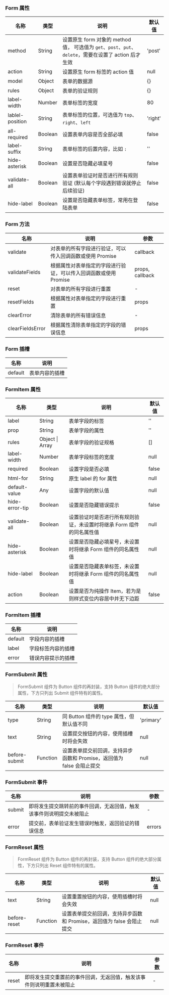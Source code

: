 ### Form 属性

| 名称            | 类型    | 说明                                                                                                   | 默认值  |
| --------------- | ------- | ------------------------------------------------------------------------------------------------------ | ------- |
| method          | String  | 设置原生 form 对象的 method 值， 可选值为 `get`、`post`、`put`、`delete`，需要在设置了 action 后才生效 | 'post'  |
| action          | String  | 设置原生 form 标签的 action 值                                                                         | null    |
| model           | Object  | 表单的数据源                                                                                           | {}      |
| rules           | Object  | 表单的验证规则                                                                                         | {}      |
| label-width     | Number  | 表单标签的宽度                                                                                         | 80      |
| lablel-position | String  | 表单标签的位置，可选值为 `top`、`right`、`left`                                                        | 'right' |
| all-required    | Boolean | 设置表单内容是否全部必填                                                                               | false   |
| label-suffix    | String  | 表单标签的后置内容，比如 `:`                                                                           | ''      |
| hide-asterisk   | Boolean | 设置是否隐藏必填星号                                                                                   | false   |
| validate-all    | Boolean | 设置表单验证时是否进行所有规则验证 (默认每个字段遇到错误就停止后续验证)                                | false   |
| hide-label      | Boolean | 设置是否隐藏表单标签，常用在登陆表单                                                                   | false   |

### Form 方法

| 名称             | 说明                                                             | 参数            |
| ---------------- | ---------------------------------------------------------------- | --------------- |
| validate         | 对表单的所有字段进行验证，可以传入回调函数或使用 Promise         | callback        |
| validateFields   | 根据属性对表单指定的字段进行验证，可以传入回调函数或使用 Promise | props, callback |
| reset            | 对表单的所有字段进行重置                                         | -               |
| resetFields      | 根据属性对表单指定的字段进行重置                                 | props           |
| clearError       | 清除表单的所有错误信息                                           | -               |
| clearFieldsError | 根据属性清除表单指定的字段的错误信息                             | props           |

### Form 插槽

| 名称    | 说明           |
| ------- | -------------- |
| default | 表单内容的插槽 |

### FormItem 属性

| 名称           | 类型            | 说明                                                                 | 默认值 |
| -------------- | --------------- | -------------------------------------------------------------------- | ------ |
| label          | String          | 表单字段的标签                                                       | ''     |
| prop           | String          | 表单字段的属性                                                       | ''     |
| rules          | Object \| Array | 表单字段的验证规格                                                   | []     |
| label-width    | Number          | 表单字段标签的宽度                                                   | null   |
| required       | Boolean         | 设置字段是否必填                                                     | false  |
| html-for       | String          | 原生 label 的 for 属性                                               | null   |
| default-value  | Any             | 设置字段的默认值                                                     | null   |
| hide-error-tip | Boolean         | 设置是否隐藏错误提示                                                 | false  |
| validate-all   | Boolean         | 设置验证时是否进行所有规则验证，未设置时将继承 Form 组件的同名属性值 | null   |
| hide-asterisk  | Boolean         | 设置是否隐藏必填星号，未设置时将继承 Form 组件的同名属性值           | null   |
| hide-label     | Boolean         | 设置是否隐藏表单标签，未设置时将继承 Form 组件的同名属性值           | null   |
| action         | Boolean         | 设置是否为纯操作 Item，若为是则样式变位内容居中并无下边距            | false  |

### FormItem 插槽

| 名称    | 说明               |
| ------- | ------------------ |
| default | 字段内容的插槽     |
| label   | 字段标签内容的插槽 |
| error   | 错误内容提示的插槽 |

### FormSubmit 属性

> FormSubmit 组件为 Button 组件的再封装，支持 Button 组件的绝大部分属性，下方只列出 Submit 组件特有的属性。

| 名称          | 类型     | 说明                                                                  | 默认值    |
| ------------- | -------- | --------------------------------------------------------------------- | --------- |
| type          | String   | 同 Button 组件的 type 属性，但默认值不同                              | 'primary' |
| text          | String   | 设置提交按钮的内容，使用插槽时将会失效                                | null      |
| before-submit | Function | 设置表单提交前回调，支持异步函数和 Promise，返回值为 false 会阻止提交 | null      |

### FormSubmit 事件

| 名称      | 说明                                                                 | 参数   |
| --------- | -------------------------------------------------------------------- | ------ |
| submit | 即将发生提交跳转前的事件回调，无返回值，触发该事件则说明提交未被阻止 | -      |
| error  | 提交前，表单验证发生错误时触发，返回验证的错误信息                   | errors |

### FormReset 属性

> FormReset 组件为 Button 组件的再封装，支持 Button 组件的绝大部分属性，下方只列出 Reset 组件特有的属性。

| 名称         | 类型     | 说明                                                                  | 默认值 |
| ------------ | -------- | --------------------------------------------------------------------- | ------ |
| text         | String   | 设置重置按钮的内容，使用插槽时将会失效                                | null   |
| before-reset | Function | 设置表单提交前回调，支持异步函数和 Promise，返回值为 false 会阻止提交 | null   |

### FormReset 事件

| 名称     | 说明                                                                 | 参数 |
| -------- | -------------------------------------------------------------------- | ---- |
| reset | 即将发生提交重置前的事件回调，无返回值，触发该事件则说明重置未被阻止 | -    |
